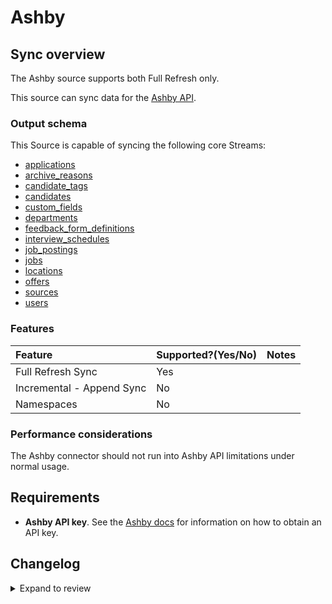 # Ashby

## Sync overview

The Ashby source supports both Full Refresh only.

This source can sync data for the [Ashby API](https://developers.ashbyhq.com/reference).

### Output schema

This Source is capable of syncing the following core Streams:

- [applications](https://developers.ashbyhq.com/reference/applicationlist)
- [archive_reasons](https://developers.ashbyhq.com/reference/archivereasonlist)
- [candidate_tags](https://developers.ashbyhq.com/reference/candidatetaglist)
- [candidates](https://developers.ashbyhq.com/reference/candidatelist)
- [custom_fields](https://developers.ashbyhq.com/reference/customfieldlist)
- [departments](https://developers.ashbyhq.com/reference/departmentlist)
- [feedback_form_definitions](https://developers.ashbyhq.com/reference/feedbackformdefinitionlist)
- [interview_schedules](https://developers.ashbyhq.com/reference/interviewschedulelist)
- [job_postings](https://developers.ashbyhq.com/reference/jobpostinglist)
- [jobs](https://developers.ashbyhq.com/reference/joblist)
- [locations](https://developers.ashbyhq.com/reference/locationlist)
- [offers](https://developers.ashbyhq.com/reference/offerlist)
- [sources](https://developers.ashbyhq.com/reference/sourcelist)
- [users](https://developers.ashbyhq.com/reference/userlist)

### Features

| Feature                   | Supported?\(Yes/No\) | Notes |
| :------------------------ | :------------------- | :---- |
| Full Refresh Sync         | Yes                  |       |
| Incremental - Append Sync | No                   |       |
| Namespaces                | No                   |       |

### Performance considerations

The Ashby connector should not run into Ashby API limitations under normal usage.

## Requirements

- **Ashby API key**. See the [Ashby docs](https://developers.ashbyhq.com/reference/authentication) for information on how to obtain an API key.

## Changelog

<details>
  <summary>Expand to review</summary>

| Version | Date       | Pull Request                                             | Subject                                     |
|:--------| :--------- | :------------------------------------------------------- |:--------------------------------------------|
| 0.2.16 | 2025-03-08 | [55387](https://github.com/airbytehq/airbyte/pull/55387) | Update dependencies |
| 0.2.15 | 2025-03-01 | [54888](https://github.com/airbytehq/airbyte/pull/54888) | Update dependencies |
| 0.2.14 | 2025-02-22 | [54234](https://github.com/airbytehq/airbyte/pull/54234) | Update dependencies |
| 0.2.13 | 2025-02-15 | [53874](https://github.com/airbytehq/airbyte/pull/53874) | Update dependencies |
| 0.2.12 | 2025-02-08 | [53407](https://github.com/airbytehq/airbyte/pull/53407) | Update dependencies |
| 0.2.11 | 2025-02-01 | [52893](https://github.com/airbytehq/airbyte/pull/52893) | Update dependencies |
| 0.2.10 | 2025-01-25 | [52162](https://github.com/airbytehq/airbyte/pull/52162) | Update dependencies |
| 0.2.9 | 2025-01-18 | [51710](https://github.com/airbytehq/airbyte/pull/51710) | Update dependencies |
| 0.2.8 | 2025-01-11 | [51292](https://github.com/airbytehq/airbyte/pull/51292) | Update dependencies |
| 0.2.7 | 2024-12-28 | [50493](https://github.com/airbytehq/airbyte/pull/50493) | Update dependencies |
| 0.2.6 | 2024-12-21 | [50207](https://github.com/airbytehq/airbyte/pull/50207) | Update dependencies |
| 0.2.5 | 2024-12-14 | [49572](https://github.com/airbytehq/airbyte/pull/49572) | Update dependencies |
| 0.2.4 | 2024-12-12 | [49014](https://github.com/airbytehq/airbyte/pull/49014) | Update dependencies |
| 0.2.3 | 2024-11-04 | [48196](https://github.com/airbytehq/airbyte/pull/48196) | Update dependencies |
| 0.2.2 | 2024-10-29 | [47729](https://github.com/airbytehq/airbyte/pull/47729) | Update dependencies |
| 0.2.1 | 2024-10-28 | [47616](https://github.com/airbytehq/airbyte/pull/47616) | Update dependencies |
| 0.2.0 | 2024-08-19 | [44420](https://github.com/airbytehq/airbyte/pull/44420) | Refactor connector to manifest-only format |
| 0.1.16 | 2024-08-17 | [44288](https://github.com/airbytehq/airbyte/pull/44288) | Update dependencies |
| 0.1.15 | 2024-08-12 | [43780](https://github.com/airbytehq/airbyte/pull/43780) | Update dependencies |
| 0.1.14 | 2024-08-10 | [43491](https://github.com/airbytehq/airbyte/pull/43491) | Update dependencies |
| 0.1.13 | 2024-08-03 | [43080](https://github.com/airbytehq/airbyte/pull/43080) | Update dependencies |
| 0.1.12 | 2024-07-27 | [42658](https://github.com/airbytehq/airbyte/pull/42658) | Update dependencies |
| 0.1.11 | 2024-07-20 | [42220](https://github.com/airbytehq/airbyte/pull/42220) | Update dependencies |
| 0.1.10 | 2024-07-17 | [42028](https://github.com/airbytehq/airbyte/pull/42028) | Fix typo in application stream |
| 0.1.9 | 2024-07-13 | [41818](https://github.com/airbytehq/airbyte/pull/41818) | Update dependencies |
| 0.1.8 | 2024-07-10 | [41379](https://github.com/airbytehq/airbyte/pull/41379) | Update dependencies |
| 0.1.7 | 2024-07-09 | [41271](https://github.com/airbytehq/airbyte/pull/41271) | Update dependencies |
| 0.1.6 | 2024-07-06 | [40971](https://github.com/airbytehq/airbyte/pull/40971) | Update dependencies |
| 0.1.5 | 2024-06-25 | [40469](https://github.com/airbytehq/airbyte/pull/40469) | Update dependencies |
| 0.1.4 | 2024-06-22 | [40107](https://github.com/airbytehq/airbyte/pull/40107) | Update dependencies |
| 0.1.3 | 2024-06-06 | [39159](https://github.com/airbytehq/airbyte/pull/39159) | [autopull] Upgrade base image to v1.2.2 |
| 0.1.2 | 2024-05-28 | [38666](https://github.com/airbytehq/airbyte/pull/38666) | Make connector compatible with Builder |
| 0.1.1 | 2024-05-20 | [38421](https://github.com/airbytehq/airbyte/pull/38421) | [autopull] base image + poetry + up_to_date |
| 0.1.0 | 2022-10-22 | [18334](https://github.com/airbytehq/airbyte/pull/18334) | Add Ashby Source Connector |

</details>
